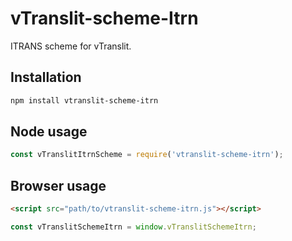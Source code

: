 # vTranslit-scheme-Itrn

ITRANS scheme for vTranslit.

## Installation

```bash
npm install vtranslit-scheme-itrn
```

## Node usage

```js
const vTranslitItrnScheme = require('vtranslit-scheme-itrn');
```

## Browser usage

```html
<script src="path/to/vtranslit-scheme-itrn.js"></script>
```

```js
const vTranslitSchemeItrn = window.vTranslitSchemeItrn;
```

